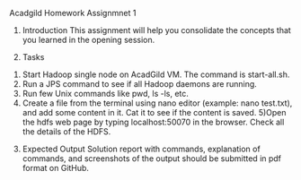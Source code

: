 Acadgild Homework
Assignmnet 1

1. Introduction
This assignment will help you consolidate the concepts that you learned in the opening
session.

2. Tasks
  1) Start Hadoop single node on AcadGild VM. The command is start-all.sh.
  2) Run a JPS command to see if all Hadoop daemons are running.
  3) Run few Unix commands like pwd, ls -ls, etc.
  4) Create a file from the terminal using nano editor (example: nano test.txt), and add
    some content in it. Cat it to see if the content is saved.
  5)Open the hdfs web page by typing localhost:50070 in the browser. Check all the
    details of the HDFS.

3. Expected Output
Solution report with commands, explanation of commands, and screenshots of the
output should be submitted in pdf format on GitHub.
